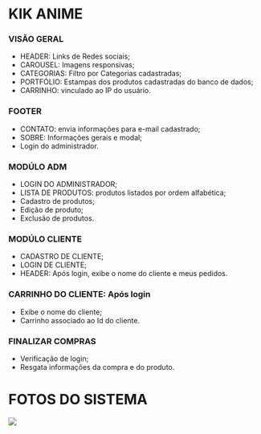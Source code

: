 <h1> KIK ANIME </h1>

<h3> VISÃO GERAL </h3>
<ul>
    <li> HEADER: Links de Redes sociais; </li>
    <li> CAROUSEL: Imagens responsivas; </li>
    <li> CATEGORIAS: Filtro por Categorias cadastradas; </li>
    <li> PORTFÓLIO: Estampas dos produtos cadastradas do banco de dados; </li>
    <li> CARRINHO: vinculado ao IP do usuário. </li> 
</ul>

<h3> FOOTER </h3>
<ul>
    <li> CONTATO: envia informações para e-mail cadastrado; </li>
    <li> SOBRE: Informações gerais e modal; </li>
    <li> Login do administrador. </li>
</ul>

<h3> MODÚLO ADM </h3>
<ul>
    <li> LOGIN  DO ADMINISTRADOR; </li>
    <li> LISTA DE PRODUTOS: produtos listados por ordem alfabética; </li>
    <li> Cadastro de produtos; </li>
    <li> Edição de produto; </li>
    <li> Exclusão de produtos.</li>
</ul>

<h3> MODÚLO CLIENTE </h3>
<ul>
    <li> CADASTRO DE CLIENTE; </li>
    <li> LOGIN DE CLIENTE; </li>
    <li> HEADER: Após login, exibe o nome do cliente e meus pedidos.</li>
</ul>

<h3> CARRINHO DO CLIENTE: Após login </h3>
<ul>
    <li> Exibe o nome do cliente; </li>
    <li> Carrinho associado ao Id do cliente. </li>
</ul>
 
<h3> FINALIZAR COMPRAS </h3>
<ul>
    <li> Verificação de login; </li>
    <li> Resgata informações da compra e do produto. </li>
</ul>
  
<h1> FOTOS DO SISTEMA </h1>
<img src="1.png">
